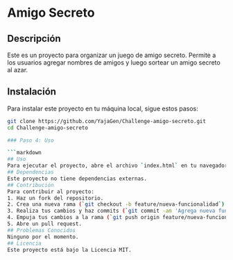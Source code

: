 # Amigo Secreto
## Descripción
Este es un proyecto para organizar un juego de amigo secreto. Permite a los usuarios agregar nombres de amigos y luego sortear un amigo secreto al azar.
## Instalación
Para instalar este proyecto en tu máquina local, sigue estos pasos:
```bash
git clone https://github.com/YajaGen/Challenge-amigo-secreto.git
cd Challenge-amigo-secreto

### Paso 4: Uso

```markdown
## Uso
Para ejecutar el proyecto, abre el archivo `index.html` en tu navegador web.
## Dependencias
Este proyecto no tiene dependencias externas.
## Contribución
Para contribuir al proyecto:
1. Haz un fork del repositorio.
2. Crea una nueva rama (`git checkout -b feature/nueva-funcionalidad`).
3. Realiza tus cambios y haz commits (`git commit -am 'Agrega nueva funcionalidad'`).
4. Empuja tus cambios a la rama (`git push origin feature/nueva-funcionalidad`).
5. Abre un pull request.
## Problemas Conocidos
Ninguno por el momento.
## Licencia
Este proyecto está bajo la Licencia MIT. 
